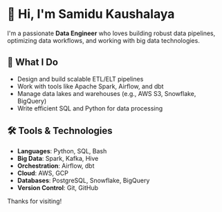 # 👋 Hi, I'm Samidu Kaushalaya

I'm a passionate **Data Engineer** who loves building robust data pipelines, optimizing data workflows, and working with big data technologies.

## 🚀 What I Do

- Design and build scalable ETL/ELT pipelines
- Work with tools like Apache Spark, Airflow, and dbt
- Manage data lakes and warehouses (e.g., AWS S3, Snowflake, BigQuery)
- Write efficient SQL and Python for data processing

## 🛠️ Tools & Technologies

- **Languages**: Python, SQL, Bash
- **Big Data**: Spark, Kafka, Hive
- **Orchestration**: Airflow, dbt
- **Cloud**: AWS, GCP
- **Databases**: PostgreSQL, Snowflake, BigQuery
- **Version Control**: Git, GitHub



Thanks for visiting!
